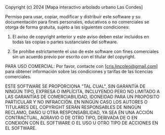 Copyright (c) 2024 [Mapa interactivo arbolado urbano Las Condes]

Permiso para usar, copiar, modificar y distribuir este software y su documentación 
para fines personales, educativos o no comerciales se otorga de forma gratuita, 
sujeto a las siguientes condiciones:

1. El aviso de copyright anterior y este aviso deben estar incluidos en todas las 
   copias o partes sustanciales del software.

2. Se prohíbe estrictamente el uso de este software con fines comerciales sin un 
   acuerdo previo por escrito con el titular del copyright.

PARA USO COMERCIAL:
Por favor, contacte con [cris.lincoleo@gmail.com] para obtener información sobre las 
condiciones y tarifas de las licencias comerciales.

ESTE SOFTWARE SE PROPORCIONA "TAL CUAL", SIN GARANTÍA DE NINGÚN TIPO, EXPRESA O 
IMPLÍCITA, INCLUYENDO PERO NO LIMITADO A LAS GARANTÍAS DE COMERCIABILIDAD, 
IDONEIDAD PARA UN PROPÓSITO PARTICULAR Y NO INFRACCIÓN. EN NINGÚN CASO LOS 
AUTORES O TITULARES DEL COPYRIGHT SERÁN RESPONSABLES DE NINGÚN RECLAMO, DAÑO U 
OTRA RESPONSABILIDAD, YA SEA EN UNA ACCIÓN CONTRACTUAL, AGRAVIO O DE OTRO TIPO, 
DERIVADA DE O EN CONEXIÓN CON EL SOFTWARE O EL USO U OTRO TIPO DE ACCIONES EN EL 
SOFTWARE.
